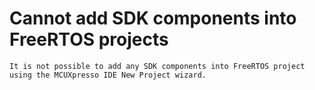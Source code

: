 # Cannot add SDK components into FreeRTOS projects

    It is not possible to add any SDK components into FreeRTOS project using the MCUXpresso IDE New Project wizard.